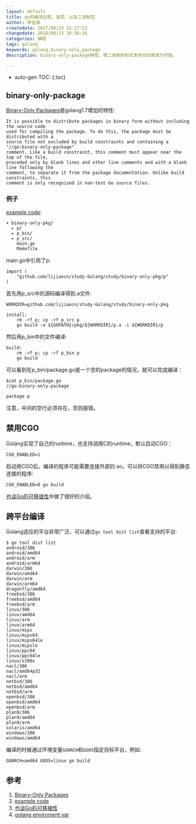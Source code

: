 ```yaml
---
layout: default
title: go的编译过程、选项、以及二进制包
author: 李佶澳
createdate: 2017/08/23 15:17:53
changedate: 2018/08/13 10:56:16
categories: 编程
tags: golang
keywords: golang,binary-only,package
description: binary-only-package特性，使二进制的形式发布代码库成为可能。

---
```


* auto-gen TOC:
{:toc}

## binary-only-package

[Binary-Only Packages][1]是golang1.7增加的特性:

	It is possible to distribute packages in binary form without including the source code 
	used for compiling the package. To do this, the package must be distributed with a 
	source file not excluded by build constraints and containing a "//go:binary-only-package"
	comment. Like a build constraint, this comment must appear near the top of the file, 
	preceded only by blank lines and other line comments and with a blank line following the 
	comment, to separate it from the package documentation. Unlike build constraints, this 
	comment is only recognized in non-test Go source files. 

### 例子

[example code][2]:

	▾ binary-only-pkg/
	  ▸ p/
	  ▸ p_bin/
	  ▸ p_src/
	    main.go
	    Makefile

main.go中引用了p:

	import (
		"github.com/lijiaocn/study-Golang/study/binary-only-pkg/p"
	)

首先用p_src中的源码编译得到.a文件:

	WORKDIR=github.com/lijiaocn/study-Golang/study/binary-only-pkg
	
	install: 
		rm -rf p; cp -rf p_src p
		go build -o ${GOPATH}/pkg/${WORKDIR}/p.a -i ${WORKDIR}/p

然后用p_bin中的文件编译:

	build: 
		rm -rf p; cp -rf p_bin p
		go build

可以看到在p_bin/package.go是一个空的package的情况，就可以完成编译：

	$cat p_bin/package.go
	//go:binary-only-package
	
	package p

注意，中间的空行必须存在，否则报错。

## 禁用CGO

Golang实现了自己的runtime，也支持调用C的runtime，默认启动CGO：

	CGO_ENABLED=1

启动用CGO后，编译的程序可能需要连接外部的.so，可以将CGO禁用以得到静态连接的程序:

	CGO_ENABLED=0 go build

[也谈Go的可移值性][2]中做了很好的介绍。

## 跨平台编译

Golang适应的平台非常广泛，可以通过`go tool dist list`查看支持的平台:

	$ go tool dist list
	android/386
	android/amd64
	android/arm
	android/arm64
	darwin/386
	darwin/amd64
	darwin/arm
	darwin/arm64
	dragonfly/amd64
	freebsd/386
	freebsd/amd64
	freebsd/arm
	linux/386
	linux/amd64
	linux/arm
	linux/arm64
	linux/mips
	linux/mips64
	linux/mips64le
	linux/mipsle
	linux/ppc64
	linux/ppc64le
	linux/s390x
	nacl/386
	nacl/amd64p32
	nacl/arm
	netbsd/386
	netbsd/amd64
	netbsd/arm
	openbsd/386
	openbsd/amd64
	openbsd/arm
	plan9/386
	plan9/amd64
	plan9/arm
	solaris/amd64
	windows/386
	windows/amd64

编译的时候通过环境变量`GOARCH`和`GOOS`指定目标平台，例如:

	GOARCH=amd64 GOOS=linux go build

## 参考

1. [Binary-Only Packages][1]
2. [example code][2]
3. [也谈Go的可移植性][3]
4. [golang enviroment var][4]

[1]: https://tip.golang.org/pkg/go/build/#hdr-Binary_Only_Packages  "Binary-Only Packages" 
[2]: https://github.com/lijiaocn/study-Golang/tree/master/study/binary-only-pkg  "example code"
[3]: http://tonybai.com/2017/06/27/an-intro-about-go-portability/ "也谈Go的可移植性"
[4]: https://golang.org/cmd/go/#hdr-Environment_variables "golang enviroment var"
